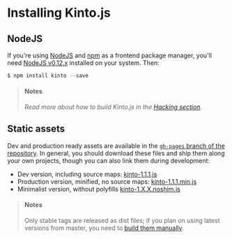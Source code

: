 # Installing Kinto.js

## NodeJS

If you're using [NodeJS](https://nodejs.org) and [npm](https://www.npmjs.com/) as a frontend package manager, you'll need [NodeJS v0.12.x](https://nodejs.org/download/) installed on your system. Then:

```js
$ npm install kinto --save
```

> #### Notes
>
> *Read more about how to build Kinto.js in the [Hacking section](hacking.md).*

## Static assets

Dev and production ready assets are available in the [`gh-pages` branch of the repository](https://github.com/Kinto/kinto.js/tree/gh-pages). In general, you should download these files and ship them along your own projects, though you can also link them during development:

- Dev version, including source maps: [kinto-1.1.1.js](http://npmcdn.com/kinto@1.1.1/dist/kinto-1.1.1.js)
- Production version, minified, no source maps: [kinto-1.1.1.min.js](http://npmcdn.com/kinto@1.1.1/dist/kinto-1.1.1.min.js)
- Minimalist version, without polyfills [kinto-1.X.X.noshim.js](http://npmcdn.com/kinto@1.X.X/dist/kinto-1.X.X.min.js)

> #### Notes
>
> Only stable tags are released as dist files; if you plan on using latest versions from master, you need to [build them manually](hacking.md#generating-dist-files).
